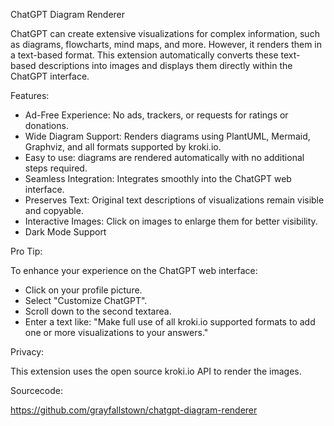 ChatGPT Diagram Renderer

ChatGPT can create extensive visualizations for complex information, such as diagrams, flowcharts, mind maps, and more. However, it renders them in a text-based format. This extension automatically converts these text-based descriptions into images and displays them directly within the ChatGPT interface.


Features:

- Ad-Free Experience: No ads, trackers, or requests for ratings or donations.
- Wide Diagram Support: Renders diagrams using PlantUML, Mermaid, Graphviz, and all formats supported by kroki.io.
- Easy to use: diagrams are rendered automatically with no additional steps required.
- Seamless Integration: Integrates smoothly into the ChatGPT web interface.
- Preserves Text: Original text descriptions of visualizations remain visible and copyable.
- Interactive Images: Click on images to enlarge them for better visibility.
- Dark Mode Support


Pro Tip:

To enhance your experience on the ChatGPT web interface:
- Click on your profile picture.
- Select "Customize ChatGPT".
- Scroll down to the second textarea.
- Enter a text like: "Make full use of all kroki.io supported formats to add one or more visualizations to your answers."


Privacy:

This extension uses the open source kroki.io API to render the images.


Sourcecode:

https://github.com/grayfallstown/chatgpt-diagram-renderer
